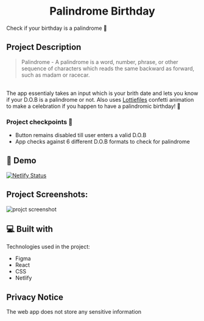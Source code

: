 <h1 align="center">Palindrome Birthday</h1>
<p>Check if your birthday is a palindrome 🥳</p>

## Project Description
> Palindrome - A palindrome is a word, number, phrase, or other sequence of characters which reads the same backward as forward, such as madam or racecar.
<br />
The app essentialy takes an input which is your brith date and lets you know if your D.O.B is a palindrome or not.
Also uses <a href="https://lottiefiles.com/" target="_blank">Lottiefiles</a> confetti animation to make a celebration if you happen to have a palindromic birthday!    🎉

### Project checkpoints 📝
* Button remains disabled till user enters a valid D.O.B
* App checks against 6 different D.O.B formats to check for palindrome

<h2>🚀 Demo</h2>

[![Netlify Status](https://api.netlify.com/api/v1/badges/472213ce-73ae-48f8-9709-b69024f4ea3f/deploy-status)](https://palindrome-birthday-1216.netlify.app/)

<h2>Project Screenshots:</h2>

![projct screenshot](https://gcdn.pbrd.co/images/IyeUF7lUTMD1.png?o=1)

  
  
<h2>💻 Built with</h2>

Technologies used in the project:

*   Figma
*   React
*   CSS
*   Netlify

## Privacy Notice
The web app does not store any sensitive information
